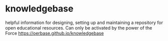 # knowledgebase
helpful information for designing, setting up and maintaining a repository for open educational resources. Can only be activated by the power of the Force
https://oerbase.github.io/knowledgebase
